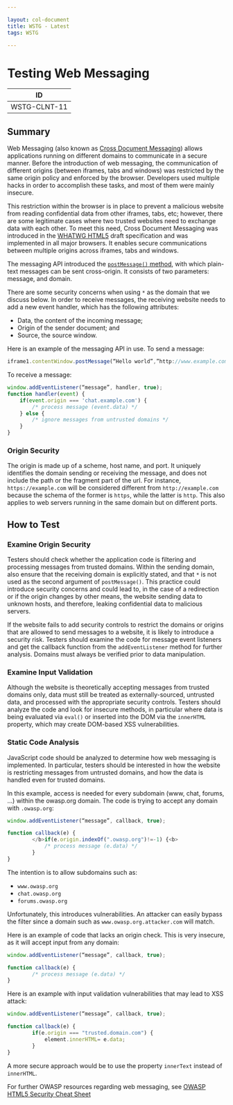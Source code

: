 ```yaml
---

layout: col-document
title: WSTG - Latest
tags: WSTG

---
```

# Testing Web Messaging

|ID          |
|------------|
|WSTG-CLNT-11|

## Summary

Web Messaging (also known as [Cross Document Messaging](https://html.spec.whatwg.org/multipage/web-messaging.html#web-messaging)) allows applications running on different domains to communicate in a secure manner. Before the introduction of web messaging, the communication of different origins (between iframes, tabs and windows) was restricted by the same origin policy and enforced by the browser. Developers used multiple hacks in order to accomplish these tasks, and most of them were mainly insecure.

This restriction within the browser is in place to prevent a malicious website from reading confidential data from other iframes, tabs, etc; however, there are some legitimate cases where two trusted websites need to exchange data with each other. To meet this need, Cross Document Messaging was introduced in the [WHATWG HTML5](https://html.spec.whatwg.org/multipage/) draft specification and was implemented in all major browsers. It enables secure communications between multiple origins across iframes, tabs and windows.

The messaging API introduced the [`postMessage()` method](https://developer.mozilla.org/en-US/docs/Web/API/Window/postMessage), with which plain-text messages can be sent cross-origin. It consists of two parameters: message, and domain.

There are some security concerns when using `*` as the domain that we discuss below. In order to receive messages, the receiving website needs to add a new event handler, which has the following attributes:

- Data, the content of the incoming message;
- Origin of the sender document; and
- Source, the source window.

Here is an example of the messaging API in use. To send a message:

```js
iframe1.contentWindow.postMessage(“Hello world”,”http://www.example.com”);
```

To receive a message:

```js
window.addEventListener(“message”, handler, true);
function handler(event) {
    if(event.origin === 'chat.example.com') {
        /* process message (event.data) */
    } else {
        /* ignore messages from untrusted domains */
    }
}
```

### Origin Security

The origin is made up of a scheme, host name, and port. It uniquely identifies the domain sending or receiving the message, and does not include the path or the fragment part of the url. For instance, `https://example.com` will be considered different from `http://example.com` because the schema of the former is `https`, while the latter is `http`. This also applies to web servers running in the same domain but on different ports.

## How to Test

### Examine Origin Security

Testers should check whether the application code is filtering and processing messages from trusted domains. Within the sending domain, also ensure that the receiving domain is explicitly stated, and that `*` is not used as the second argument of `postMessage()`. This practice could introduce security concerns and could lead to, in the case of a redirection or if the origin changes by other means, the website sending data to unknown hosts, and therefore, leaking confidential data to malicious servers.

If the website fails to add security controls to restrict the domains or origins that are allowed to send messages to a website, it is likely to introduce a security risk. Testers should examine the code for message event listeners and get the callback function from the `addEventListener` method for further analysis. Domains must always be verified prior to data manipulation.

### Examine Input Validation

Although the website is theoretically accepting messages from trusted domains only, data must still be treated as externally-sourced, untrusted data, and processed with the appropriate security controls. Testers should analyze the code and look for insecure methods, in particular where data is being evaluated via `eval()` or inserted into the DOM via the `innerHTML` property, which may create DOM-based XSS vulnerabilities.

### Static Code Analysis

JavaScript code should be analyzed to determine how web messaging is implemented. In particular, testers should be interested in how the website is restricting messages from untrusted domains, and how the data is handled even for trusted domains.

In this example, access is needed for every subdomain (www, chat, forums, ...) within the owasp.org domain. The code is trying to accept any domain with `.owasp.org`:

```js
window.addEventListener(“message”, callback, true);

function callback(e) {
        </b>if(e.origin.indexOf(".owasp.org")!=-1) {<b>
            /* process message (e.data) */
        }
}
```

The intention is to allow subdomains such as:

- `www.owasp.org`
- `chat.owasp.org`
- `forums.owasp.org`

Unfortunately, this introduces vulnerabilities. An attacker can easily bypass the filter since a domain such as `www.owasp.org.attacker.com` will match.

Here is an example of code that lacks an origin check. This is very insecure, as it will accept input from any domain:

```js
window.addEventListener(“message”, callback, true);

function callback(e) {
        /* process message (e.data) */
}
```

Here is an example with input validation vulnerabilities that may lead to XSS attack:

```js
window.addEventListener(“message”, callback, true);

function callback(e) {
        if(e.origin === "trusted.domain.com") {
            element.innerHTML= e.data;
        }
}
```

A more secure approach would be to use the property `innerText` instead of `innerHTML`.

For further OWASP resources regarding web messaging, see [OWASP HTML5 Security Cheat Sheet](https://cheatsheetseries.owasp.org/cheatsheets/HTML5_Security_Cheat_Sheet.html)
